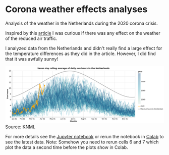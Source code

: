 # Corona weather effects analyses
Analysis of the weather in the Netherlands during the 2020 corona crisis. 

Inspired by this [article](https://www.nature.com/articles/418601a) I was curious if there was any effect on the weather of the reduced air traffic.

I analyzed data from the Netherlands and didn't really find a large effect for the temperature differences as they did in the article. However, I did find that it was awfully sunny!

![](sun_hours_netherlands.png)
Source: [KNMI](https://www.knmi.nl/kennis-en-datacentrum/achtergrond/data-ophalen-vanuit-een-script).

For more details see the [Jupyter notebook](CoronaWeather.ipynb) or rerun the notebook in [Colab](https://colab.research.google.com/github/Roald87/CoronaWeather/blob/master/CoronaWeather_colab.ipynb#) to see the latest data. Note: Somehow you need to rerun cells 6 and 7 which plot the data a second time before the plots show in Colab.

